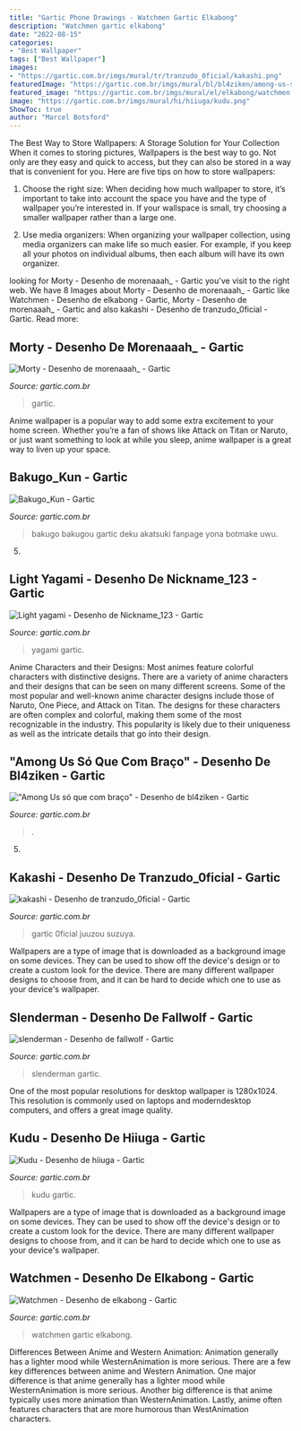 ```yaml
---
title: "Gartic Phone Drawings - Watchmen Gartic Elkabong"
description: "Watchmen gartic elkabong"
date: "2022-08-15"
categories:
- "Best Wallpaper"
tags: ["Best Wallpaper"]
images:
- "https://gartic.com.br/imgs/mural/tr/tranzudo_0ficial/kakashi.png"
featuredImage: "https://gartic.com.br/imgs/mural/bl/bl4ziken/among-us-so-que-com-braco.png"
featured_image: "https://gartic.com.br/imgs/mural/el/elkabong/watchmen.png"
image: "https://gartic.com.br/imgs/mural/hi/hiiuga/kudu.png"
ShowToc: true
author: "Marcel Botsford"
---
```



The Best Way to Store Wallpapers: A Storage Solution for Your Collection
When it comes to storing pictures, Wallpapers is the best way to go. Not only are they easy and quick to access, but they can also be stored in a way that is convenient for you. Here are five tips on how to store wallpapers:
1) Choose the right size: When deciding how much wallpaper to store, it’s important to take into account the space you have and the type of wallpaper you’re interested in. If your wallspace is small, try choosing a smaller wallpaper rather than a large one.

2) Use media organizers: When organizing your wallpaper collection, using media organizers can make life so much easier. For example, if you keep all your photos on individual albums, then each album will have its own organizer.

	

		
looking for Morty - Desenho de morenaaah_ - Gartic you've visit to the right web. We have 8 Images about Morty - Desenho de morenaaah_ - Gartic like Watchmen - Desenho de elkabong - Gartic, Morty - Desenho de morenaaah_ - Gartic and also kakashi - Desenho de tranzudo_0ficial - Gartic. Read more:
		
    
## Morty - Desenho De Morenaaah_ - Gartic

<img loading=lazy src="https://gartic.com.br/imgs/mural/mo/morenaaah_/morty.png" onerror="this.onerror=null;this.src='https://tse2.mm.bing.net/th?id=OIP.1qbnFeF4XgnN4THwoZloLQHaGG&amp;pid=15.1';" alt="Morty - Desenho de morenaaah_ - Gartic">

_Source: gartic.com.br_

>gartic. 

	

Anime wallpaper is a popular way to add some extra excitement to your home screen. Whether you’re a fan of shows like Attack on Titan or Naruto, or just want something to look at while you sleep, anime wallpaper is a great way to liven up your space.

    
## Bakugo_Kun - Gartic

<img loading=lazy src="http://gartic.com.br/imgs/mural/ba/bakugo_kun/avatar.png" onerror="this.onerror=null;this.src='https://tse3.mm.bing.net/th?id=OIP.2XqyVxnj_R3RD4AK4TRM8wAAAA&amp;pid=15.1';" alt="Bakugo_Kun - Gartic">

_Source: gartic.com.br_

>bakugo bakugou gartic deku akatsuki fanpage yona botmake uwu. 

	

5.

    
## Light Yagami - Desenho De Nickname_123 - Gartic

<img loading=lazy src="https://gartic.com.br/imgs/mural/ni/nickname_123/light-yagami.png" onerror="this.onerror=null;this.src='https://tse3.mm.bing.net/th?id=OIP._hsdVFqI_DwWVVdTitwh4wHaEa&amp;pid=15.1';" alt="Light yagami - Desenho de Nickname_123 - Gartic">

_Source: gartic.com.br_

>yagami gartic. 

	

Anime Characters and their Designs: Most animes feature colorful characters with distinctive designs.
There are a variety of anime characters and their designs that can be seen on many different screens. Some of the most popular and well-known anime character designs include those of Naruto, One Piece, and Attack on Titan. The designs for these characters are often complex and colorful, making them some of the most recognizable in the industry. This popularity is likely due to their uniqueness as well as the intricate details that go into their design.

    
## &quot;Among Us Só Que Com Braço&quot; - Desenho De Bl4ziken - Gartic

<img loading=lazy src="https://gartic.com.br/imgs/mural/bl/bl4ziken/among-us-so-que-com-braco.png" onerror="this.onerror=null;this.src='https://tse4.mm.bing.net/th?id=OIP.PlC-RyD8O2QIJU8EGtyIyQHaGG&amp;pid=15.1';" alt="&quot;Among Us só que com braço&quot; - Desenho de bl4ziken - Gartic">

_Source: gartic.com.br_

>. 

	

5.

    
## Kakashi - Desenho De Tranzudo_0ficial - Gartic

<img loading=lazy src="https://gartic.com.br/imgs/mural/tr/tranzudo_0ficial/kakashi.png" onerror="this.onerror=null;this.src='https://tse2.mm.bing.net/th?id=OIP.0M6gw0onxutY05PqXvlbpQHaGG&amp;pid=15.1';" alt="kakashi - Desenho de tranzudo_0ficial - Gartic">

_Source: gartic.com.br_

>gartic 0ficial juuzou suzuya. 

	

Wallpapers are a type of image that is downloaded as a background image on some devices. They can be used to show off the device's design or to create a custom look for the device. There are many different wallpaper designs to choose from, and it can be hard to decide which one to use as your device's wallpaper.

    
## Slenderman - Desenho De Fallwolf - Gartic

<img loading=lazy src="https://gartic.com.br/imgs/mural/fa/fallwolf/slenderman-2.png" onerror="this.onerror=null;this.src='https://tse3.mm.bing.net/th?id=OIP.RynCpIc4hXM9gPnuqxy-7gHaGG&amp;pid=15.1';" alt="slenderman - Desenho de fallwolf - Gartic">

_Source: gartic.com.br_

>slenderman gartic. 

	

One of the most popular resolutions for desktop wallpaper is 1280x1024. This resolution is commonly used on laptops and moderndesktop computers, and offers a great image quality.

    
## Kudu - Desenho De Hiiuga - Gartic

<img loading=lazy src="https://gartic.com.br/imgs/mural/hi/hiiuga/kudu.png" onerror="this.onerror=null;this.src='https://tse1.mm.bing.net/th?id=OIP.Fd7y0Qh5BN0XrS_p_MxkcgHaEa&amp;pid=15.1';" alt="Kudu - Desenho de hiiuga - Gartic">

_Source: gartic.com.br_

>kudu gartic. 

	

Wallpapers are a type of image that is downloaded as a background image on some devices. They can be used to show off the device's design or to create a custom look for the device. There are many different wallpaper designs to choose from, and it can be hard to decide which one to use as your device's wallpaper.

    
## Watchmen - Desenho De Elkabong - Gartic

<img loading=lazy src="https://gartic.com.br/imgs/mural/el/elkabong/watchmen.png" onerror="this.onerror=null;this.src='https://tse4.mm.bing.net/th?id=OIP.x-bMZgbyutKzh_jfO6jxUgHaEa&amp;pid=15.1';" alt="Watchmen - Desenho de elkabong - Gartic">

_Source: gartic.com.br_

>watchmen gartic elkabong. 

	

Differences Between Anime and Western Animation: Animation generally has a lighter mood while WesternAnimation is more serious.
There are a few key differences between anime and Western Animation. One major difference is that anime generally has a lighter mood while WesternAnimation is more serious. Another big difference is that anime typically uses more animation than WesternAnimation. Lastly, anime often features characters that are more humorous than WestAnimation characters.

